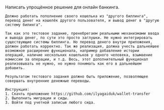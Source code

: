  Написать упрощённое решение для онлайн банкинга.    
    
    Должно работать пополнение своего кошелька из "другого биллинга", перевод денег на кошелёк другого пользователя, и вывод денег в "другую систему билинга".    
    
    Так как это тестовое задание, пренебрегаем реальными механизмами ввода и вывода денег, по сути это просто заглушки. Не нужно интегрировать существующие системы биллинга. Но перевод денего внутри приложения, должен работать корректно. Так же реализация, должна учесть дальнейшее возможное расширение функционала, например добавление истории операций, наличие нескольких кошельков у одного человека, взымаение комиссии за операции, и т.д. Весь, этот дополнительный функционал реализовывать не нужно, но нужно понимать как его в дальнейшем добавить.    
    
    Результатом тестового задания должно быть приложение, позволяющее совершать внутренние денежные переводы.
	
	Инструкция:
	1. Скачть приложение https://github.com/ilyagaiduk/wallet-transfer
	2. Выполнить миграции и сиды.
	3. Войти под учетной записью любого сида.